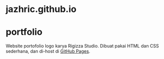 # jazhric.github.io
# portfolio

Website portofolio logo karya Rigizza Studio. Dibuat pakai HTML dan CSS sederhana, dan di-host di [GitHub Pages](https://jazhric.github.io/).
